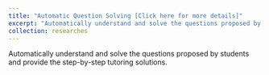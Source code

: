 ```yaml
---
title: "Automatic Question Solving [Click here for more details]"
excerpt: "Automatically understand and solve the questions proposed by students and provide the step-by-step tutoring solutions <br/><img src='/images/question_solving.png' align='center' width='80%'>"
collection: researches
---
```


Automatically understand and solve the questions proposed by students and provide the step-by-step tutoring solutions. 
